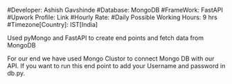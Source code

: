 #Developer: Ashish Gavshinde
#Database: MongoDB
#FrameWork: FastAPI
#Upwork Profile: Link
#Hourly Rate:
#Daily Possible Working Hours: 9 hrs
#Timezone[Country]: IST[India]

Used pyMongo and FastAPI to create end points and fetch data from MongoDB

For our end we have used Mongo Clustor to connect Mongo DB with our API. If you want to run this end point to add your Username and password in db.py.
